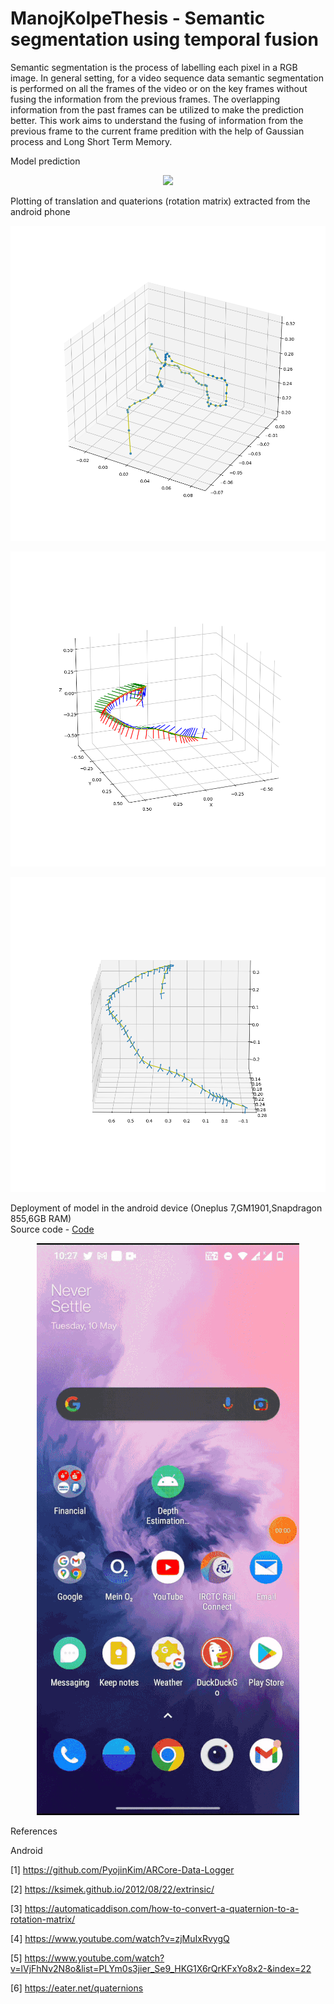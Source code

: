 # ManojKolpeThesis - Semantic segmentation using temporal fusion 

Semantic segmentation is the process of labelling each pixel in a RGB image. In general setting, for a video sequence data semantic segmentation is performed on all the frames of the video or on the key frames without fusing the information from the previous frames. The overlapping information from the past frames can be utilized to make the prediction better. This work aims to understand the fusing of information from the previous frame to the current frame predition with the help of Gaussian process and Long Short Term Memory.

Model prediction

<p align="center">
  <img  src="literature/prediction.gif">
</p>

<!---
<p align="center">
  <img  src="literature/test_depth.gif">
</p>

Figure 1.0 Pretrained model  [[Link](https://aaltoml.github.io/GP-MVS/)] result on the test data

<p align="center">
  <img width="480" height="283" src="literature/Glossary/Pictures/depth_estimation.gif">
</p>

Courtesy: [Link](https://www.google.com/url?sa=i&url=https%3A%2F%2Fwww.mdpi.com%2F1424-8220%2F21%2F1%2F54&psig=AOvVaw1Z_IIELQkBeOsCJuiD2j8k&ust=1643441741590000&source=images&cd=vfe&ved=0CAwQjhxqFwoTCODUq_Wt0_UCFQAAAAAdAAAAABAO)

<p align="center">
  <img  src="literature/Glossary/Pictures/depth.png">
</p>


Courtesy: [Link](https://www.google.com/url?sa=i&url=https%3A%2F%2Ftowardsdatascience.com%2Fself-supervised-depth-estimation-breaking-down-the-ideas-f212e4f05ffa&psig=AOvVaw3va8tQsBacFhanuNSUk6Dk&ust=1643439567895000&source=images&cd=vfe&ved=0CAwQjhxqFwoTCPC8ueql0_UCFQAAAAAdAAAAABA2)

Model output on the generated test data

Original 

<p align="center">
  <img  src="literature/seq-03_formated_manoj_original.gif">
</p>

Predicted
<p align="center">
  <img  src="literature/seq-03_formated_manoj_predicted.gif">
</p>

-->

Plotting of translation and quaterions (rotation matrix) extracted from the android phone

<p align="center">
  <img  src="literature/images/image1.png">
</p>
<p align="center">
  <img  src="literature/images/image2.png">
</p>
<p align="center">
  <img  src="literature/images/image3.png">
</p>

Deployment of model in the android device (Oneplus 7,GM1901,Snapdragon 855,6GB RAM)  
Source code - [Code](src/GPMVS_deployment_on_android/V2.0)

<p align="center">
  <img  src="literature/android_deployment.gif">
</p>

References

Android

[1] https://github.com/PyojinKim/ARCore-Data-Logger

[2] https://ksimek.github.io/2012/08/22/extrinsic/

[3] https://automaticaddison.com/how-to-convert-a-quaternion-to-a-rotation-matrix/

[4] https://www.youtube.com/watch?v=zjMuIxRvygQ

[5] https://www.youtube.com/watch?v=lVjFhNv2N8o&list=PLYm0s3jier_Se9_HKG1X6rQrKFxYo8x2-&index=22

[6] https://eater.net/quaternions

